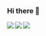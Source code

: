 ### Hi there 👋

<a href="https://shields.io/">
  <img align="top" src="https://img.shields.io/badge/motivation-full-brightgreen" />
</a>
<a href="https://github.com/anuraghazra/github-readme-stats">
  <img align="left" src="https://github-readme-stats.vercel.app/api?username=yukikamome316&show_icons=true&theme=react&count_private=true" />
</a>
<a href="https://github.com/anuraghazra/github-readme-stats">
  <img align="left" src="https://github-readme-stats.vercel.app/api/top-langs/?username=yukikamome316&&theme=react&count_private=true&exclude_repo=MCSE-Editor" />
</a>
